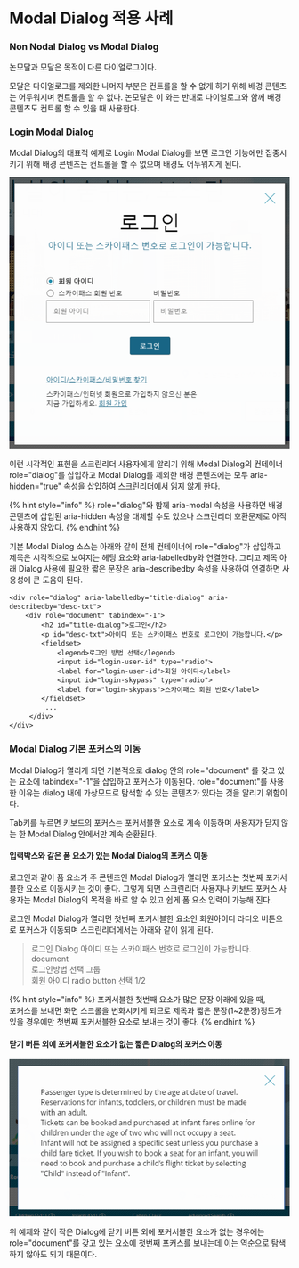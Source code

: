 # Modal Dialog 적용 사례

### Non Nodal Dialog vs Modal Dialog 

논모달과 모달은 목적이 다른 다이얼로그이다. 

모달은 다이얼로그를 제외한 나머지 부분은 컨트롤을 할 수 없게 하기 위해 배경 콘텐츠는 어두워지며 컨트롤을 할 수 없다. 논모달은 이 와는 반대로 다이얼로그와 함께 배경 콘텐츠도 컨트롤 할 수 있을 때 사용한다.

### Login Modal Dialog

Modal Dialog의 대표적 예제로 Login Modal Dialog를 보면 로그인 기능에만 집중시키기 위해 배경 콘텐츠는 컨트롤을 할 수 없으며 배경도 어두워지게 된다.

![](../../.gitbook/assets/image%20%288%29.png)

이런 시각적인 표현을 스크린리더 사용자에게 알리기 위해 Modal Dialog의 컨테이너 role="dialog"를 삽입하고 Modal Dialog를 제외한 배경 콘텐츠에는 모두 aria-hidden="true" 속성을 삽입하여 스크린리더에서 읽지 않게 한다. 

{% hint style="info" %}
role="dialog"와 함께 aria-modal 속성을 사용하면 배경 콘텐츠에 삽입된 aria-hidden 속성을 대체할 수도 있으나 스크린리더 호환문제로 아직 사용하지 않았다.
{% endhint %}

기본 Modal Dialog 소스는 아래와 같이 전체 컨테이너에 role="dialog"가 삽입하고 제목은 시각적으로 보여지는 헤딩 요소와 aria-labelledby와 연결한다. 그리고 제목 아래 Dialog 사용에 필요한 짧은 문장은 aria-describedby 속성을 사용하여 연결하면 사용성에 큰 도움이 된다.

```markup
<div role="dialog" aria-labelledby="title-dialog" aria-describedby="desc-txt">
    <div role="document" tabindex="-1">
        <h2 id="title-dialog">로그인</h2>
        <p id="desc-txt">아이디 또는 스카이패스 번호로 로그인이 가능합니다.</p>
        <fieldset>
            <legend>로그인 방법 선택</legend>
            <input id="login-user-id" type="radio">
            <label for="login-user-id">회원 아이디</label>
            <input id="login-skypass" type="radio">
            <label for="login-skypass">스카이패스 회원 번호</label>
        </fieldset>
         ...
     </div>
</div>
```

### Modal Dialog 기본 포커스의 이동

Modal Dialog가 열리게 되면 기본적으로 dialog 안의 role="document" 를 갖고 있는 요소에 tabindex="-1"을 삽입하고 포커스가 이동된다. role="document"를 사용한 이유는 dialog 내에 가상모드로 탐색할 수 있는 콘텐츠가 있다는 것을 알리기 위함이다.

Tab키를 누르면 키보드의 포커스는 포커서블한 요소로 계속 이동하며 사용자가 닫지 않는 한 Modal Dialog 안에서만 계속 순환된다. 

#### 입력박스와 같은 폼 요소가 있는 Modal Dialog의 포커스 이동

로그인과 같이 폼 요소가 주 콘텐츠인 Modal Dialog가 열리면 포커스는 첫번째 포커서블한 요소로 이동시키는 것이 좋다. 그렇게 되면 스크린리더 사용자나 키보드 포커스 사용자는 Modal Dialog의 목적을 바로 알 수 있고 쉽게 폼 요소 입력이 가능해 진다.

로그인 Modal Dialog가 열리면 첫번째 포커서블한 요소인 회원아이디 라디오 버튼으로 포커스가 이동되며 스크린리더에서는 아래와 같이 읽게 된다.

> 로그인 Dialog 아이디 또는 스카이패스 번호로 로그인이 가능합니다.  
> document  
> 로그인방법 선택 그룹  
> 회원 아이디 radio button 선택 1/2

{% hint style="info" %}
포커서블한 첫번째 요소가 많은 문장 아래에 있을 때,  
포커스를 보내면 화면 스크롤을 변화시키게 되므로 제목과 짧은 문장\(1~2문장\)정도가 있을 경우에만 첫번째 포커서블한 요소로 보내는 것이 좋다.
{% endhint %}

#### 닫기 버튼 외에 포커서블한 요소가 없는 짧은 Dialog의 포커스 이동

![](../../.gitbook/assets/image%20%2811%29.png)

위 예제와 같이 작은 Dialog에 닫기 버튼 외에 포커서블한 요소가 없는 경우에는 role="document"를 갖고 있는 요소에 첫번째 포커스를 보내는데 이는 역순으로 탐색하지 않아도 되기 때문이다.

